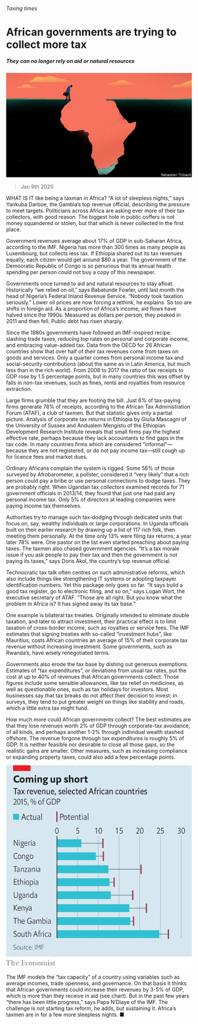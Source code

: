 ###### Taxing times

# African governments are trying to collect more tax 

##### They can no longer rely on aid or natural resources 

![image](images/20200111_MAD001_0.jpg) 

> Jan 9th 2020 

WHAT IS IT like being a taxman in Africa? “A lot of sleepless nights,” says Yankuba Darboe, the Gambia’s top revenue official, describing the pressure to meet targets. Politicians across Africa are asking ever more of their tax collectors, with good reason. The biggest hole in public coffers is not money squandered or stolen, but that which is never collected in the first place.

Government revenues average about 17% of GDP in sub-Saharan Africa, according to the IMF. Nigeria has more than 300 times as many people as Luxembourg, but collects less tax. If Ethiopia shared out its tax revenues equally, each citizen would get around $80 a year. The government of the Democratic Republic of Congo is so penurious that its annual health spending per person could not buy a copy of this newspaper.


Governments once turned to aid and natural resources to stay afloat. Historically “we relied on oil,” says Babatunde Fowler, until last month the head of Nigeria’s Federal Inland Revenue Service. “Nobody took taxation seriously.” Lower oil prices are now forcing a rethink, he explains. So too are shifts in foreign aid. As a proportion of Africa’s income, aid flows have halved since the 1990s. Measured as dollars per person, they peaked in 2011 and then fell. Public debt has risen sharply.

Since the 1980s governments have followed an IMF-inspired recipe: slashing trade taxes, reducing top rates on personal and corporate income, and embracing value-added tax. Data from the OECD for 26 African countries show that over half of their tax revenues come from taxes on goods and services. Only a quarter comes from personal income tax and social-security contributions (about the same as in Latin America, but much less than in the rich world). From 2008 to 2017 the ratio of tax receipts to GDP rose by 1.5 percentage points, but in many countries this was offset by falls in non-tax revenues, such as fines, rents and royalties from resource extraction.

Large firms grumble that they are footing the bill. Just 6% of tax-paying firms generate 78% of receipts, according to the African Tax Administration Forum (ATAF), a club of taxmen. But that statistic gives only a partial picture. Analysis of corporate tax returns in Ethiopia by Giulia Mascagni of the University of Sussex and Andualem Mengistu of the Ethiopian Development Research Institute reveals that small firms pay the highest effective rate, perhaps because they lack accountants to find gaps in the tax code. In many countries firms which are considered “informal”—because they are not registered, or do not pay income tax—still cough up for licence fees and market dues.

Ordinary Africans complain the system is rigged. Some 56% of those surveyed by Afrobarometer, a pollster, considered it “very likely” that a rich person could pay a bribe or use personal connections to dodge taxes. They are probably right. When Ugandan tax collectors examined records for 71 government officials in 2013/14, they found that just one had paid any personal income tax. Only 5% of directors at leading companies were paying income tax themselves.

Authorities try to manage such tax-dodging through dedicated units that focus on, say, wealthy individuals or large corporations. In Uganda officials built on their earlier research by drawing up a list of 117 rich folk, then meeting them personally. At the time only 13% were filing tax returns; a year later 78% were. One pastor on the list even started preaching about paying taxes. The taxmen also chased government agencies. “It’s a tax morale issue if you ask people to pay their tax and then the government is not paying its taxes,” says Doris Akol, the country’s top revenue official.

Technocratic tax talk often centres on such administrative reforms, which also include things like strengthening IT systems or adopting taxpayer identification numbers. Yet this package only goes so far. “It says build a good tax register, go to electronic filing, and so on,” says Logan Wort, the executive secretary of ATAF. “Those are all right. But you know what the problem in Africa is? It has signed away its tax base.”

One example is bilateral tax treaties. Originally intended to eliminate double taxation, and later to attract investment, their practical effect is to limit taxation of cross-border income, such as royalties or service fees. The IMF estimates that signing treaties with so-called “investment hubs”, like Mauritius, costs African countries an average of 15% of their corporate tax revenue without increasing investment. Some governments, such as Rwanda’s, have wisely renegotiated terms.

Governments also erode the tax base by dishing out generous exemptions. Estimates of “tax expenditures”, or deviations from usual tax rates, put the cost at up to 40% of revenues that African governments collect. Those figures include some sensible allowances, like tax relief on medicines, as well as questionable ones, such as tax holidays for investors. Most businesses say that tax breaks do not affect their decision to invest; in surveys, they tend to put greater weight on things like stability and roads, which a little extra tax might fund.

How much more could African governments collect? The best estimates are that they lose revenues worth 2% of GDP through corporate-tax avoidance, of all kinds, and perhaps another 1-2% through individual wealth stashed offshore. The revenue forgone through tax expenditures is roughly 5% of GDP. It is neither feasible nor desirable to close all those gaps, so the realistic gains are smaller. Other measures, such as increasing compliance or expanding property taxes, could also add a few percentage points.

![image](images/20200111_MAC265.png) 


The IMF models the “tax capacity” of a country using variables such as average incomes, trade openness, and governance. On that basis it thinks that African governments could increase their revenues by 3-5% of GDP, which is more than they receive in aid (see chart). But in the past few years “there has been little progress,” says Papa N’Diaye of the IMF. The challenge is not starting tax reform, he adds, but sustaining it. Africa’s taxmen are in for a few more sleepless nights. ■

